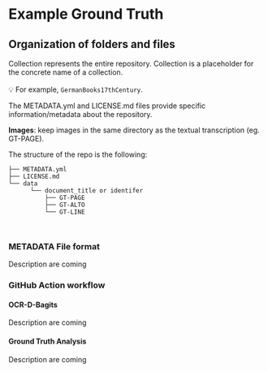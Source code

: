 # Example Ground Truth

## Organization of folders and files 

Collection represents the entire repository. Collection is a placeholder for the concrete name of a collection.<br/><br/>
💡 For example, `GermanBooks17thCentury`. 

The METADATA.yml and LICENSE.md files provide specific information/metadata about the repository.

**Images**: keep images in the same directory as the textual transcription (eg. GT-PAGE).

 The structure of the repo is the following:

```
├── METADATA.yml
├── LICENSE.md
└── data
      └── document_title or identifer
          ├── GT-PAGE
          ├── GT-ALTO
          └── GT-LINE
            
           

```
### METADATA File format

Description are coming
  
### GitHub Action workflow

#### OCR-D-Bagits

Description are coming

#### Ground Truth Analysis

Description are coming
